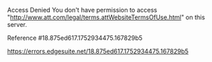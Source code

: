 Access Denied
You don't have permission to access "http://www.att.com/legal/terms.attWebsiteTermsOfUse.html" on this server.

Reference #18.875ed617.1752934475.167829b5

https://errors.edgesuite.net/18.875ed617.1752934475.167829b5